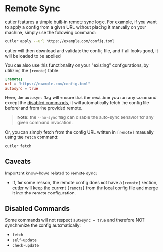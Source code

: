 # Remote Sync

cutler features a simple built-in remote sync logic. For example, if you want to apply a config from a given URL without placing it manually on your machine, simply use the following command:

```bash
cutler apply --url https://example.com/config.toml
```

cutler will then download and validate the config file, and if all looks good, it will be loaded to be applied.

You can also use this functionality on your "existing" configurations, by utilizing the `[remote]` table:

```toml
[remote]
url = "https://example.com/config.toml"
autosync = true
```

Here, the `autosync` flag will ensure that the next time you run any command except the [disabled commands](#disabled-commands), it will automatically fetch the config file beforehand from the provided remote.

> **Note:** the `--no-sync` flag can disable the auto-sync behavior for any given command invocation.

Or, you can simply fetch from the config URL written in `[remote]` manually using the `fetch` command:

```bash
cutler fetch
```

## Caveats

Important know-hows related to remote sync:

- If, for some reason, the remote config does not have a `[remote]` section, cutler will keep the current `[remote]` from the local config file and merge it into the remote configuration.

## Disabled Commands

Some commands will not respect `autosync = true` and therefore NOT synchronize the config automatically:

- `fetch`
- `self-update`
- `check-update`
